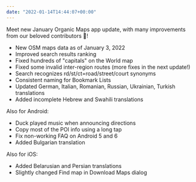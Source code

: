 ```yaml
---
date: "2022-01-14T14:44:07+00:00"
---
```


Meet new January Organic Maps app update, with many improvements from our beloved contributors 🙏!  
  
* New OSM maps data as of January 3, 2022  
* Improved search results ranking  
* Fixed hundreds of "capitals" on the World map  
* Fixed some invalid inter-region routes (more fixes in the next update!)  
* Search recognizes rd/st/ct=road/street/court synonyms  
* Consistent naming for Bookmark Lists  
* Updated German, Italian, Romanian, Russian, Ukrainian, Turkish translations  
* Added incomplete Hebrew and Swahili translations  
  
Also for Android:  
* Duck played music when announcing directions  
* Copy most of the POI info using a long tap  
* Fix non-working FAQ on Android 5 and 6  
* Added Bulgarian translation  
  
Also for iOS:  
* Added Belarusian and Persian translations  
* Slightly changed Find map in Download Maps dialog